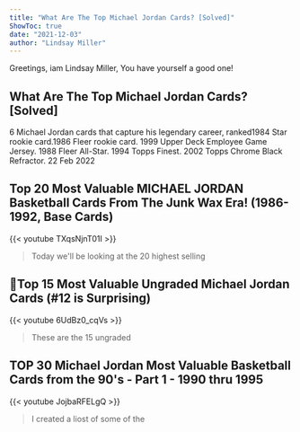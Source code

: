 ```yaml
---
title: "What Are The Top Michael Jordan Cards? [Solved]"
ShowToc: true 
date: "2021-12-03"
author: "Lindsay Miller" 
---
```


Greetings, iam Lindsay Miller, You have yourself a good one!
## What Are The Top Michael Jordan Cards? [Solved]
 6 Michael Jordan cards that capture his legendary career, ranked1984 Star rookie card.1986 Fleer rookie card. 
 1999 Upper Deck Employee Game Jersey. 
 1988 Fleer All-Star. 
 1994 Topps Finest. 
 2002 Topps Chrome Black Refractor. 
 22 Feb 2022

## Top 20 Most Valuable MICHAEL JORDAN Basketball Cards From The Junk Wax Era! (1986-1992, Base Cards)
{{< youtube TXqsNjnT01I >}}
>Today we'll be looking at the 20 highest selling 

## 🏀Top 15 Most Valuable Ungraded Michael Jordan Cards (#12 is Surprising)
{{< youtube 6UdBz0_cqVs >}}
>These are the 15 ungraded 

## TOP 30 Michael Jordan Most Valuable Basketball Cards from the 90's - Part 1 - 1990 thru 1995
{{< youtube JojbaRFELgQ >}}
>I created a liost of some of the 

